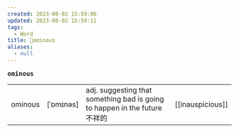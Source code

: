 ```yaml
---
created: 2023-08-02 15:59:06
updated: 2023-08-02 15:59:11
tags:
  - Word
title: 📖ominous
aliases:
  - null
---
```


<pre><strong>ominous</strong></pre>
|   |   |   |   |
|---|---|---|---|
|ominous|[ˈɒmɪnəs]|adj. suggesting that something bad is going to happen in the future 不祥的|[[inauspicious]]|